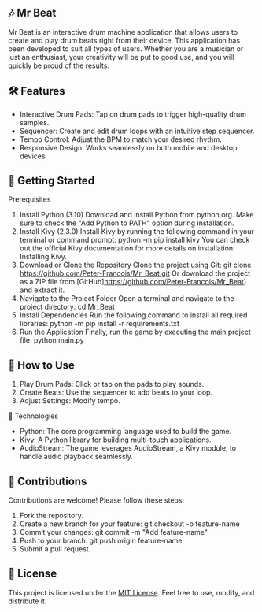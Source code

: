 ## 🎶 Mr Beat 

Mr Beat  is an interactive drum machine application that allows users to create and play drum beats right from their device.
This application has been developed to suit all types of users. Whether you are a musician or just an enthusiast, your creativity will be put to good use, and you will quickly be proud of the results.

## 🛠 Features  

- Interactive Drum Pads: Tap on drum pads to trigger high-quality drum samples.  
- Sequencer: Create and edit drum loops with an intuitive step sequencer.  
- Tempo Control: Adjust the BPM to match your desired rhythm.  
- Responsive Design: Works seamlessly on both mobile and desktop devices.

## 🚀 Getting Started

Prerequisites

1. Install Python (3.10)
   Download and install Python from python.org. Make sure to check the "Add Python to PATH" option during installation.
2. Install Kivy (2.3.0)
   Install Kivy by running the following command in your terminal or command prompt:
   python -m pip install kivy
   You can check out the official Kivy documentation for more details on installation: Installing Kivy.
3. Download or Clone the Repository
   Clone the project using Git:
   git clone https://github.com/Peter-Francois/Mr_Beat.git
   Or download the project as a ZIP file from [GitHub]https://github.com/Peter-Francois/Mr_Beat) and extract it.
4. Navigate to the Project Folder Open a terminal and navigate to the project directory:
   cd Mr_Beat
5. Install Dependencies Run the following command to install all required libraries:
   python -m pip install -r requirements.txt
6. Run the Application Finally, run the game by executing the main project file:
   python main.py

## 🎵 How to Use  
 
1. Play Drum Pads: Click or tap on the pads to play sounds.  
2. Create Beats: Use the sequencer to add beats to your loop.  
3. Adjust Settings: Modify tempo.

🧰 Technologies  

- Python: The core programming language used to build the game. 
- Kivy: A Python library for building multi-touch applications.
- AudioStream: The game leverages AudioStream, a Kivy module, to handle audio playback seamlessly.

## 🙌 Contributions  

Contributions are welcome! Please follow these steps:

  1. Fork the repository.
  2. Create a new branch for your feature:
     git checkout -b feature-name  
  3. Commit your changes:
     git commit -m "Add feature-name"  
  4. Push to your branch:
     git push origin feature-name  
  5. Submit a pull request.

## 📄 License  

This project is licensed under the [MIT License](LICENSE). Feel free to use, modify, and distribute it.  

